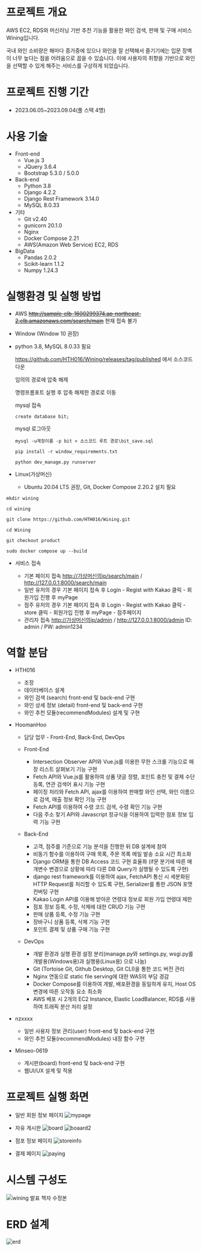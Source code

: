 # 프로젝트 개요

AWS EC2, RDS와 머신러닝 기반 추천 기능을 활용한 와인 검색, 판매 및 구매 서비스 Wining입니다.

국내 와인 소비량은 해마다 증가중에 있으나 와인을 잘 선택해서 즐기기에는 입문 장벽이 너무 높다는 점을 어려움으로 꼽을 수 있습니다. 이에 사용자의 취향을 기반으로 와인을 선택할 수 있게 해주는 서비스를 구상하게 되었습니다.

# 프로젝트 진행 기간
- 2023.06.05~2023.09.04(풀 스택 4명)

# 사용 기술
- Front-end
  - Vue.js 3
  - JQuery 3.6.4
  - Bootstrap 5.3.0 / 5.0.0
- Back-end
  - Python 3.8
  - Django 4.2.2
  - Django Rest Framework 3.14.0
  - MySQL 8.0.33
- 기타
  - Git v2.40
  - gunicorn 20.1.0
  - Nginx
  - Docker Compose 2.21
  - AWS(Amazon Web Service) EC2, RDS
- BigData
  - Pandas 2.0.2
  - Scikit-learn 1.1.2
  - Numpy 1.24.3
# 실행환경 및 실행 방법

- AWS ~~<http://sample-elb-1600299374.ap-northeast-2.elb.amazonaws.com/search/main>~~ 현재 접속 불가
- Window (Window 10 권장)
- 
  python 3.8, MySQL 8.0.33 필요
  
  <https://github.com/HTH016/Wining/releases/tag/published> 에서 소스코드 다운

  임의의 경로에 압축 해제

  명령프롬포트 실행 후 압축 해제한 경로로 이동

  mysql 접속

  ```
  create database bit;
  ```
  mysql 로그아웃
  ```
  mysql -u계정이름 -p bit < 소스코드 루트 경로\bit_save.sql
  ```

  ```
  pip install -r window_requirements.txt
  ```

  ```
  python dev_manage.py runserver
  ```

  
- Linux(가상머신)

  - Ubuntu 20.04 LTS 권장, Git, Docker Compose 2.20.2 설치 필요
```
mkdir wining
```

```
cd wining
```

```
git clone https://github.com/HTH016/Wining.git
```

```
cd Wining
```

```
git checkout product
```

```
sudo docker compose up --build
```

- 서비스 접속

  - 기본 페이지 접속 <http://가상머신의ip/search/main> / <http://127.0.0.1:8000/search/main>
  - 일반 유저의 경우 기본 페이지 접속 후 Login - Regist with Kakao 클릭 - 회원가입 진행 후 myPage
  - 점주 유저의 경우 기본 페이지 접속 후 Login - Regist with Kakao 클릭 - store 클릭 - 회원가입 진행 후 myPage - 점주페이지
  - 관리자 접속 <http://가상머신의ip/admin> / <http://127.0.0.1:8000/admin> ID: admin / PW: admin1234

# 역할 분담
- HTH016
  - 조장
  - 데이터베이스 설계
  - 와인 검색 (search) front-end 및 back-end 구현
  - 와인 상세 정보 (detail) front-end 및 back-end 구현
  - 와인 추천 모듈(recommendModules) 설계 및 구현

- HoomanHoo
  - 담당 업무 -  Front-End, Back-End, DevOps
  - Front-End
    - Intersection Observer API와 Vue.js를 이용한 무한 스크롤 기능으로 매장 리스트 살펴보기 기능 구현
    - Fetch API와 Vue.js를 활용하여 상품 댓글 정렬, 포인트 충전 및 결제 수단 등록, 연관 검색어 표시 기능 구현
    - 페이징 처리와 Fetch API, ajax를 이용하여 판매할 와인 선택, 와인 이름으로 검색, 매출 정보 확인 기능 구현
    - Fetch API를 이용하여 수령 코드 검색, 수령 확인 기능 구현
    - 다음 주소 찾기 API와 Javascript 정규식을 이용하여 입력한 점포 정보 입력 기능 구현

  - Back-End
    - 고객, 점주를 기준으로 기능 분석을 진행한 뒤 DB 설계에 참여
    - 비동기 함수를 이용하여 구매 목록, 주문 목록 메일 발송 소요 시간 최소화
    - Django ORM을 통한 DB Access 코드 구현 효율화 (if문 분기에 따른 매개변수 변경으로 상황에 따라 다른 DB Query가 실행될 수 있도록 구현)
    - django rest framework를 이용하여 ajax, FetchAPI 통신 시 세분화된 HTTP Request를 처리할 수 있도록 구현, Serializer를 통한 JSON 포맷 컨버팅 구현
    - Kakao Login API를 이용해 받아온 연령대 정보로 회원 가입 연령대 제한
    - 점포 정보 등록, 수정, 삭제에 대한 CRUD 기능 구현
    - 판매 상품 등록, 수정 기능 구현 
    - 장바구니 상품 등록, 삭제 기능 구현
    - 포인트 결제 및 상품 구매 기능 구현
    

  - DevOps
    - 개발 환경과 실행 환경 설정 분리(manage.py와 settings.py, wsgi.py를 개발용(Windows용)과 실행용(Linux용) 으로 나눔)
    - Git (Tortoise Git, Github Desktop, Git CLI)을 통한 코드 버전 관리
    - Nginx 연동으로 static file serving에 대한 WAS의 부담 경감
    - Docker Compose를 이용하여 개발, 배포환경을 동일하게 유지, Host OS 변경에 따른 오작동 요소 최소화
    - AWS 배포 시 2개의 EC2 Instance, Elastic LoadBalancer, RDS를 사용하여 트래픽 분산 처리 설정

- nzxxxx
  - 일반 사용자 정보 관리(user) front-end 및 back-end 구현
  - 와인 추천 모듈(recommendModules) 내장 함수 구현

- Minseo-0619
  - 게시판(board) front-end 및 back-end 구현
  -  웹UI/UX 설계 및 적용

# 프로젝트 실행 화면
- 일반 회원 정보 페이지
![mypage](https://github.com/HTH016/Wining/assets/129934364/07ab4afa-8857-438d-ab71-68eede0e7bd5)

- 자유 게시판
![board](https://github.com/HTH016/Wining/assets/129934364/25b61e0a-28a5-4840-890d-c5bbb2ceb2c9)
![boaard2](https://github.com/HTH016/Wining/assets/129934364/030ec7bf-a525-4c34-8613-a232c8d367fa)

- 점포 정보 페이지
![storeinfo](https://github.com/HTH016/Wining/assets/129934364/4aa33173-3f6b-4c12-ac5a-400ddf28f2ec)

- 결제 페이지
![paying](https://github.com/HTH016/Wining/assets/129934364/d3fce7fe-a49f-49c7-912a-18882e574a1e)




# 시스템 구성도

![wining 발표 책자 수정본](https://github.com/HoomanHoo/WiningFull/assets/129934364/6a0655df-2562-4f85-bde0-28797772bd4c)


# ERD 설계

![erd](https://github.com/HoomanHoo/WiningFull/assets/129934364/667b9326-2715-45fc-9ede-1aabe74d9df0)
